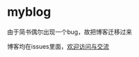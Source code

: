 # myblog

由于简书偶尔出现一个bug，故把博客迁移过来

博客均在issues里面，[欢迎访问与交流](https://github.com/DCbryant/myblog/issues)
